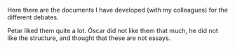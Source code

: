 Here there are the documents I have developed (with my colleagues) for the different debates.

Petar liked them quite a lot. Óscar did not like them that much, he did not like the structure, and thought that these are not essays.
